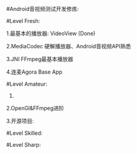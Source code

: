 #Android音视频测试开发修炼:

#Level Fresh:

  1.最基本的播放器: VideoView (Done)
  
  2.MediaCodec 硬解播放器、Android音视频API熟悉
    
  3.JNI FFmpeg最基本播放器
  
  4.连麦Agora Base App
  

#Level Amateur:

  1.
  
  2.OpenGl&FFmpeg进阶
  
  3.开源项目: 


#Level Skilled:



#Level Sharp:



